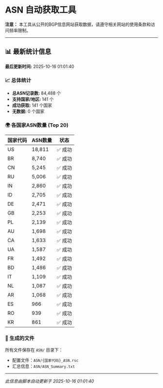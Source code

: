 # ASN 自动获取工具

**注意：** 本工具从公开的BGP信息网站获取数据，请遵守相关网站的使用条款和访问频率限制。

---

## 📊 最新统计信息

**最后更新时间:** 2025-10-16 01:01:40

### 📈 总体统计
- **总ASN记录数:** 84,488 个
- **支持国家/地区:** 141 个
- **成功获取:** 141 个国家
- **无数据:** 0 个国家


### 🌍 各国家ASN数量 (Top 20)

| 国家代码 | ASN数量 | 状态 |
|---------|---------|------|
| US | 18,811 | ✅ 成功 |
| BR | 8,740 | ✅ 成功 |
| CN | 5,245 | ✅ 成功 |
| RU | 5,006 | ✅ 成功 |
| IN | 2,860 | ✅ 成功 |
| ID | 2,705 | ✅ 成功 |
| DE | 2,471 | ✅ 成功 |
| GB | 2,253 | ✅ 成功 |
| PL | 2,139 | ✅ 成功 |
| AU | 1,698 | ✅ 成功 |
| CA | 1,633 | ✅ 成功 |
| UA | 1,587 | ✅ 成功 |
| FR | 1,492 | ✅ 成功 |
| BD | 1,486 | ✅ 成功 |
| IT | 1,109 | ✅ 成功 |
| NL | 1,087 | ✅ 成功 |
| AR | 1,068 | ✅ 成功 |
| ES | 966 | ✅ 成功 |
| RO | 939 | ✅ 成功 |
| KR | 861 | ✅ 成功 |

### 📁 生成的文件

所有文件保存在 `ASN/` 目录下：
- 配置文件：`ASN/{国家代码}_ASN.rsc`
- 汇总信息：`ASN/ASN_Summary.txt`

---

*此信息由脚本自动更新于 2025-10-16 01:01:40*
